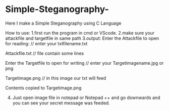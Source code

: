 # Simple-Steganography-
Here I make  a Simple Steganography using C Language 


How to use:
1.first run the program in cmd or VScode.
2.make sure your attackfile and targetfile in same path
3.output:
  Enter the Attackfile to open for reading: // enter your txtfilename.txt
  
  Attackfile.txt // file contain some lines
  
  Enter the Targetfile to open for writing // enter your Targetimagename.jpg or png
  
  Targetimage.png // in this image our txt will feed
  
  Contents copied to Targetimage.png
  
 4. Just open image file in notepad or Notepad ++ and go downwards and you can see your secret message was feeded.
  
